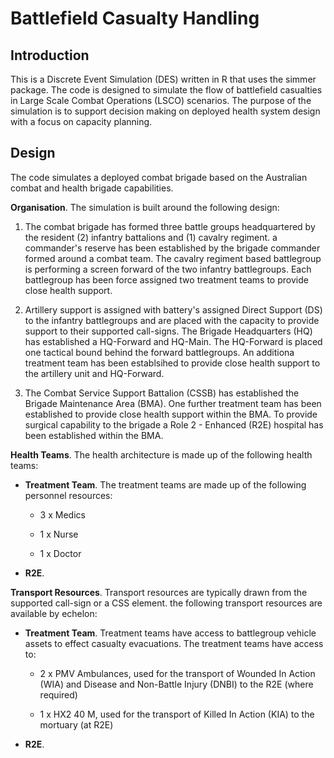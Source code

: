 # Battlefield Casualty Handling

## Introduction

This is a Discrete Event Simulation (DES) written in R that uses the simmer package. The code is designed to simulate the flow of battlefield casualties in Large Scale Combat Operations (LSCO) scenarios. The purpose of the simulation is to support decision making on deployed health system design with a focus on capacity planning.

## Design

The code simulates a deployed combat brigade based on the Australian combat and health brigade capabilities. 

**Organisation**. The simulation is built around the following design:

1.  The combat brigade has formed three battle groups headquartered by the resident (2) infantry battalions and (1) cavalry regiment. a commander's reserve has been established by the brigade commander formed around a combat team.  The cavalry regiment based battlegroup is performing a screen forward of the two infantry battlegroups. Each battlegroup has been force assigned two treatment teams to provide close health support.

2. Artillery support is assigned with battery's assigned Direct Support (DS) to the infantry battlegroups and are placed with the capacity to provide support to their supported call-signs. The Brigade Headquarters (HQ) has established a HQ-Forward and HQ-Main. The HQ-Forward is placed one tactical bound behind the forward battlegroups. An additiona treatment team has been establsihed to provide close health support to the artillery unit and HQ-Forward.

3. The Combat Service Support Battalion (CSSB) has established the Brigade Maintenance Area (BMA). One further treatment team has been established to provide close health support within the BMA. To provide surgical capability to the brigade a Role 2 - Enhanced (R2E) hospital has been established within the BMA.

**Health Teams**. The health architecture is made up of the following health teams:

- **Treatment Team**. The treatment teams are made up of the following personnel resources:
  
  - 3 x Medics
  
  - 1 x Nurse
  
  - 1 x Doctor

- **R2E**. 

**Transport Resources**. Transport resources are typically drawn from the supported call-sign or a CSS element. the following transport resources are available by echelon:

- **Treatment Team**. Treatment teams have access to battlegroup vehicle assets to effect casualty evacuations. The treatment teams have access to:
  
  - 2 x PMV Ambulances, used for the transport of Wounded In Action (WIA) and Disease and Non-Battle Injury (DNBI) to the R2E (where required)
  
  - 1 x HX2 40 M, used for the transport of Killed In Action (KIA) to the mortuary (at R2E)

- **R2E**. 


